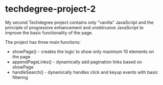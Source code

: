 # techdegree-project-2

My second Techdegree project contains only "vanilla" JavaScript and the principle of progressive enhancement and unobtrusive JavaScript to improve the basic functionality of the page.

The project has three main functions:

- showPage() - creates the logic to show only maximum 10 elements on the page
- appendPageLinks() - dynamically add pagination links based on showPage
- handleSearch() - dynamically handles click and keyup events with basic filtering
